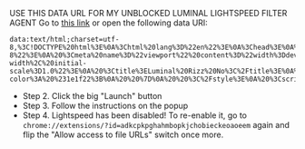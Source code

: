 USE THIS DATA URL FOR MY UNBLOCKED LUMINAL LIGHTSPEED FILTER AGENT
Go to [this link](https://dylanthahan28.github.io/Luminal/) or open the following data URI:
```
data:text/html;charset=utf-8,%3C!DOCTYPE%20html%3E%0A%3Chtml%20lang%3D%22en%22%3E%0A%3Chead%3E%0A%20%3Cmeta%20charset%3D%22UTF-8%22%3E%0A%20%3Cmeta%20name%3D%22viewport%22%20content%3D%22width%3Ddevice-width%2C%20initial-scale%3D1.0%22%3E%0A%20%3Ctitle%3ELuminal%20Rizz%20No%3C%2Ftitle%3E%0A%20%3Clink%20rel%3D%22shortcut%20icon%22%20type%3D%22image%2Fpng%22%20href%3D%22https%3A%2F%2Fraw.githubusercontent.com%2Fdylanthahan28%2FLuminal%2Frefs%2Fheads%2Fmain%2Frizz.png%22%3E%0A%20%3Clink%20href%3D%22https%3A%2F%2Ffonts.googleapis.com%2Fcss2%3Ffamily%3DRoboto%3Awght%40400%3B700%26display%3Dswap%22%20rel%3D%22stylesheet%22%3E%0A%20%20%3Cstyle%3E%0A%20%20body%20%7B%0A%20%20%20%20%20background-color%3A%20%231e1f22%3B%0A%20%20%7D%0A%20%20%3C%2Fstyle%3E%0A%20%3Cscript%3E%0A%20document.addEventListener(%22DOMContentLoaded%22%2C%20()%20%3D%3E%20%7B%0A%20const%20main%20%3D%20%22https%3A%2F%2Fraw.githubusercontent.com%2Fdylanthahan28%2FLuminal%2Frefs%2Fheads%2Fmain%2Findex.html%22%3B%0A%20const%20fallback%20%3D%20%22https%3A%2F%2Fcdn.jsdelivr.net%2Fgh%2Fdylanthahan28%2FLuminal%2Findex.html%22%3B%0A%0A%20fetch(main)%0A%20.then(response%20%3D%3E%20%7B%0A%20if%20(!response.ok)%20throw%20new%20Error(%22Main%20URL%20failed%22)%3B%0A%20return%20response.text()%3B%0A%20%7D)%0A%20.catch(()%20%3D%3E%20%7B%0A%20return%20fetch(fallback).then(response%20%3D%3E%20%7B%0A%20if%20(!response.ok)%20throw%20new%20Error(%22Fallback%20URL%20failed%22)%3B%0A%20return%20response.text()%3B%0A%20%7D)%3B%0A%20%7D)%0A%20.then(html%20%3D%3E%20%7B%0A%20document.open()%3B%0A%20document.write(html)%3B%0A%20document.close()%3B%0A%20%7D)%0A%20%7D)%3B%0A%20%3C%2Fscript%3E%0A%3C%2Fhead%3E%0A%3C%2Fhtml%3E
```
- Step 2. Click the big "Launch" button
- Step 3. Follow the instructions on the popup
- Step 4. Lightspeed has been disabled! To re-enable it, go to `chrome://extensions/?id=adkcpkpghahmbopkjchobieckeoaoeem` again and flip the "Allow access to file URLs" switch once more.
